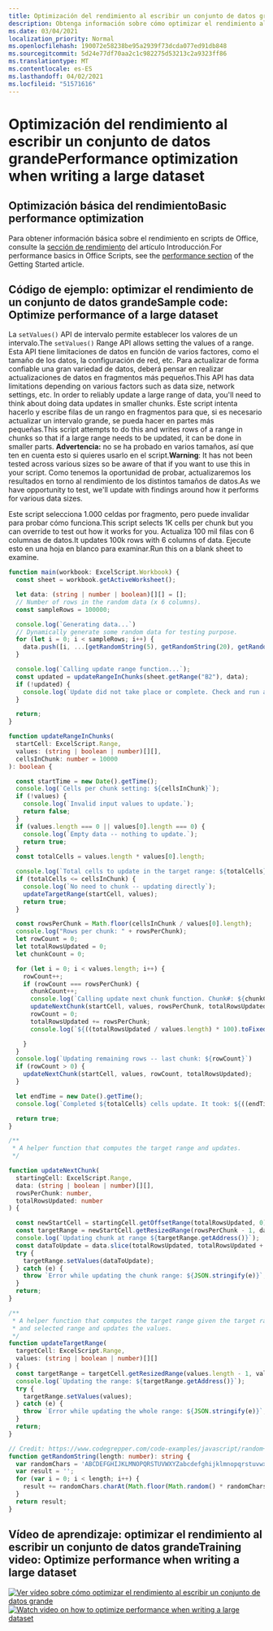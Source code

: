 ```yaml
---
title: Optimización del rendimiento al escribir un conjunto de datos grande
description: Obtenga información sobre cómo optimizar el rendimiento al escribir un conjunto de datos grande en scripts de Office.
ms.date: 03/04/2021
localization_priority: Normal
ms.openlocfilehash: 190072e58238be95a2939f73dcda077ed91db848
ms.sourcegitcommit: 5d24e77df70aa2c1c982275d53213c2a9323ff86
ms.translationtype: MT
ms.contentlocale: es-ES
ms.lasthandoff: 04/02/2021
ms.locfileid: "51571616"
---
```

# <a name="performance-optimization-when-writing-a-large-dataset"></a><span data-ttu-id="af391-103">Optimización del rendimiento al escribir un conjunto de datos grande</span><span class="sxs-lookup"><span data-stu-id="af391-103">Performance optimization when writing a large dataset</span></span>

## <a name="basic-performance-optimization"></a><span data-ttu-id="af391-104">Optimización básica del rendimiento</span><span class="sxs-lookup"><span data-stu-id="af391-104">Basic performance optimization</span></span>

<span data-ttu-id="af391-105">Para obtener información básica sobre el rendimiento en scripts de Office, consulte la [sección de rendimiento](getting-started.md#basic-performance-considerations) del artículo Introducción.</span><span class="sxs-lookup"><span data-stu-id="af391-105">For performance basics in Office Scripts, see the [performance section](getting-started.md#basic-performance-considerations) of the Getting Started article.</span></span>

## <a name="sample-code-optimize-performance-of-a-large-dataset"></a><span data-ttu-id="af391-106">Código de ejemplo: optimizar el rendimiento de un conjunto de datos grande</span><span class="sxs-lookup"><span data-stu-id="af391-106">Sample code: Optimize performance of a large dataset</span></span>

<span data-ttu-id="af391-107">La `setValues()` API de intervalo permite establecer los valores de un intervalo.</span><span class="sxs-lookup"><span data-stu-id="af391-107">The `setValues()` Range API allows setting the values of a range.</span></span> <span data-ttu-id="af391-108">Esta API tiene limitaciones de datos en función de varios factores, como el tamaño de los datos, la configuración de red, etc. Para actualizar de forma confiable una gran variedad de datos, deberá pensar en realizar actualizaciones de datos en fragmentos más pequeños.</span><span class="sxs-lookup"><span data-stu-id="af391-108">This API has data limitations depending on various factors such as data size, network settings, etc. In order to reliably update a large range of data, you'll need to think about doing data updates in smaller chunks.</span></span> <span data-ttu-id="af391-109">Este script intenta hacerlo y escribe filas de un rango en fragmentos para que, si es necesario actualizar un intervalo grande, se pueda hacer en partes más pequeñas.</span><span class="sxs-lookup"><span data-stu-id="af391-109">This script attempts to do this and writes rows of a range in chunks so that if a large range needs to be updated, it can be done in smaller parts.</span></span> <span data-ttu-id="af391-110">**Advertencia:** no se ha probado en varios tamaños, así que ten en cuenta esto si quieres usarlo en el script.</span><span class="sxs-lookup"><span data-stu-id="af391-110">**Warning**: It has not been tested across various sizes so be aware of that if you want to use this in your script.</span></span> <span data-ttu-id="af391-111">Como tenemos la oportunidad de probar, actualizaremos los resultados en torno al rendimiento de los distintos tamaños de datos.</span><span class="sxs-lookup"><span data-stu-id="af391-111">As we have opportunity to test, we'll update with findings around how it performs for various data sizes.</span></span>

<span data-ttu-id="af391-112">Este script selecciona 1.000 celdas por fragmento, pero puede invalidar para probar cómo funciona.</span><span class="sxs-lookup"><span data-stu-id="af391-112">This script selects 1K cells per chunk but you can override to test out how it works for you.</span></span> <span data-ttu-id="af391-113">Actualiza 100 mil filas con 6 columnas de datos.</span><span class="sxs-lookup"><span data-stu-id="af391-113">It updates 100k rows with 6 columns of data.</span></span> <span data-ttu-id="af391-114">Ejecute esto en una hoja en blanco para examinar.</span><span class="sxs-lookup"><span data-stu-id="af391-114">Run this on a blank sheet to examine.</span></span>

```TypeScript
function main(workbook: ExcelScript.Workbook) {
  const sheet = workbook.getActiveWorksheet();

  let data: (string | number | boolean)[][] = [];
  // Number of rows in the random data (x 6 columns).
  const sampleRows = 100000;

  console.log(`Generating data...`)
  // Dynamically generate some random data for testing purpose. 
  for (let i = 0; i < sampleRows; i++) {
    data.push([i, ...[getRandomString(5), getRandomString(20), getRandomString(10), Math.random()], "Sample data"]);
  }

  console.log(`Calling update range function...`);
  const updated = updateRangeInChunks(sheet.getRange("B2"), data);
  if (!updated) {
    console.log(`Update did not take place or complete. Check and run again.`)
  }

  return;
}

function updateRangeInChunks(
  startCell: ExcelScript.Range,
  values: (string | boolean | number)[][],
  cellsInChunk: number = 10000
): boolean {

  const startTime = new Date().getTime();
  console.log(`Cells per chunk setting: ${cellsInChunk}`);
  if (!values) {
    console.log(`Invalid input values to update.`);
    return false;
  }
  if (values.length === 0 || values[0].length === 0) {
    console.log(`Empty data -- nothing to update.`);
    return true;
  }
  const totalCells = values.length * values[0].length;

  console.log(`Total cells to update in the target range: ${totalCells}`);
  if (totalCells <= cellsInChunk) {
    console.log(`No need to chunk -- updating directly`);
    updateTargetRange(startCell, values);
    return true;
  }

  const rowsPerChunk = Math.floor(cellsInChunk / values[0].length);
  console.log("Rows per chunk: " + rowsPerChunk);
  let rowCount = 0;
  let totalRowsUpdated = 0;
  let chunkCount = 0;

  for (let i = 0; i < values.length; i++) {
    rowCount++;
    if (rowCount === rowsPerChunk) {
      chunkCount++;
      console.log(`Calling update next chunk function. Chunk#: ${chunkCount}`);
      updateNextChunk(startCell, values, rowsPerChunk, totalRowsUpdated);
      rowCount = 0;
      totalRowsUpdated += rowsPerChunk;
      console.log(`${((totalRowsUpdated / values.length) * 100).toFixed(1)}% Done`);

    }
  }
  console.log(`Updating remaining rows -- last chunk: ${rowCount}`)
  if (rowCount > 0) {
    updateNextChunk(startCell, values, rowCount, totalRowsUpdated);
  }

  let endTime = new Date().getTime();
  console.log(`Completed ${totalCells} cells update. It took: ${((endTime - startTime) / 1000).toFixed(6)} seconds to complete. ${((((endTime  - startTime) / 1000)) / cellsInChunk).toFixed(8)} seconds per ${cellsInChunk} cells-chunk.`);

  return true;
}

/**
 * A helper function that computes the target range and updates. 
 */

function updateNextChunk(
  startingCell: ExcelScript.Range,
  data: (string | boolean | number)[][],
  rowsPerChunk: number,
  totalRowsUpdated: number
) {

  const newStartCell = startingCell.getOffsetRange(totalRowsUpdated, 0);
  const targetRange = newStartCell.getResizedRange(rowsPerChunk - 1, data[0].length - 1);
  console.log(`Updating chunk at range ${targetRange.getAddress()}`);
  const dataToUpdate = data.slice(totalRowsUpdated, totalRowsUpdated + rowsPerChunk);
  try {
    targetRange.setValues(dataToUpdate);
  } catch (e) {
    throw `Error while updating the chunk range: ${JSON.stringify(e)}`;
  }
  return;
}

/**
 * A helper function that computes the target range given the target range's starting cell
 * and selected range and updates the values.
 */
function updateTargetRange(
  targetCell: ExcelScript.Range,
  values: (string | boolean | number)[][]
) {
  const targetRange = targetCell.getResizedRange(values.length - 1, values[0].length - 1);
  console.log(`Updating the range: ${targetRange.getAddress()}`);
  try {
    targetRange.setValues(values);
  } catch (e) {
    throw `Error while updating the whole range: ${JSON.stringify(e)}`;
  }
  return;
}

// Credit: https://www.codegrepper.com/code-examples/javascript/random+text+generator+javascript
function getRandomString(length: number): string {
  var randomChars = 'ABCDEFGHIJKLMNOPQRSTUVWXYZabcdefghijklmnopqrstuvwxyz0123456789';
  var result = '';
  for (var i = 0; i < length; i++) {
    result += randomChars.charAt(Math.floor(Math.random() * randomChars.length));
  }
  return result;
}
```

## <a name="training-video-optimize-performance-when-writing-a-large-dataset"></a><span data-ttu-id="af391-115">Vídeo de aprendizaje: optimizar el rendimiento al escribir un conjunto de datos grande</span><span class="sxs-lookup"><span data-stu-id="af391-115">Training video: Optimize performance when writing a large dataset</span></span>

<span data-ttu-id="af391-116">[![Ver vídeo sobre cómo optimizar el rendimiento al escribir un conjunto de datos grande](../../images/largedata-vid.png)](https://youtu.be/BP9Kp0Ltj7U "Vídeo sobre cómo optimizar el rendimiento al escribir un conjunto de datos grande")</span><span class="sxs-lookup"><span data-stu-id="af391-116">[![Watch video on how to optimize performance when writing a large dataset](../../images/largedata-vid.png)](https://youtu.be/BP9Kp0Ltj7U "Video on how to optimize performance when writing a large dataset")</span></span>
